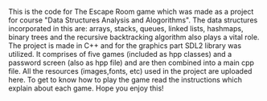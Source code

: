This is the code for The Escape Room game which was made as a project for course "Data Structures Analysis and Alogorithms".
The data structures incorporated in this are: arrays, stacks, queues, linked lists, hashmaps, binary trees and the recursive backtracking algorithm also plays a vital role.
The project is made in C++ and for the graphics part SDL2 library was utilized.
It comprises of five games (included as hpp classes) and a password screen (also as hpp file) and are then combined into a
main cpp file. All the resources (images,fonts, etc) used in the project are uploaded here. To get to know how to play the game
read the instructions which explain about each game. Hope you enjoy this! 
